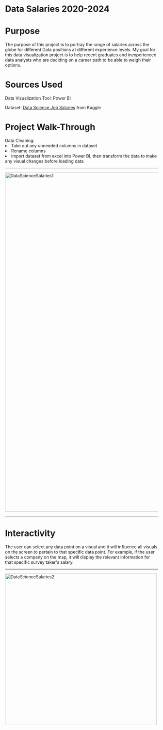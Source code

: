 # Data Salaries 2020-2024
<h1> Purpose </h1>
The purpose of this project is to portray the range of salaries across the globe for different Data positions at different experience levels. My goal for this data visualization project is to help recent graduates and inexperienced data analysts who are deciding on a career path to be able to weigh their options. 
<h1> Sources Used </h1>
Data Visualization Tool: Power BI

Dataset: [Data Science Job Salaries](https://www.kaggle.com/datasets/ruchi798/data-science-job-salaries) from Kaggle
<h1> Project Walk-Through </h1>
Data Cleaning:
<li>Take out any unneeded columns in dataset</li>
<li>Rename columns</li>
<li>Import dataset from excel into Power BI, then transform the data to make any visual changes before loading data</li>

---------------------------------------------------------------------------------------------------------------------------

<img width="1120" alt="DataScienceSalaries1" src="https://github.com/idcruz99/Data-Salaries-2020-2024/assets/160052201/d0fbfe1a-7796-4860-9479-b5c4d622093b">

---------------------------------------------------------------------------------------------------------------------------

<h1> Interactivity </h1>
The user can select any data point on a visual and it will influence all visuals on the screen to pertain to that specific data point. For example, if the user selects a company on the map, it will display the relevant information for that specific survey taker's salary.

---------------------------------------------------------------------------------------------------------------------------

<img width="500" alt="DataScienceSalaries2" src="https://github.com/idcruz99/Data-Salaries-2020-2024/assets/160052201/63a07c37-0d9b-4c0d-b92a-168590b7b86b">

